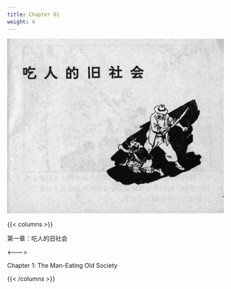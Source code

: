 ```yaml
---
title: Chapter 01
weight: 4
---
```


![leifeng page](./../../images/leifeng/seifert0522_lf_0005_0.jpg)

{{< columns >}}

第一章：吃人的旧社会

<--->

Chapter 1: The Man-Eating Old Society

{{< /columns >}}
